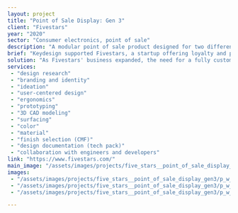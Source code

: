 ```yaml
---
layout: project
title: "Point of Sale Display: Gen 3"
client: "Fivestars"
year: "2020"
sector: "Consumer electronics, point of sale"
description: "A modular point of sale product designed for two different customers."
brief: "Keydesign supported Fivestars, a startup offering loyalty and payment services to small businesses, by designing three generations of POS products as their user base increased, ultimately leading to their acquisition by SumUp. In this third generation device, they wanted to make a stronger brand statement in this competitive market."
solution: "As Fivestars' business expanded, the need for a fully custom-made product became apparent. We designed an innovative product that catered to Fivestars' diverse customer needs, allowing seamless usage as Loyalty-only or easily adaptable for those who also desired Loyalty + Pay options, by simply adding the optional payment base module. By creating this modular design, we significantly decreased production and distribution costs. Despite the increased complexity compared to the previous-generation designs, we successfully maintained the Fivestars' visual identity that we had defined from the beginning."
services:
 - "design research"
 - "branding and identity"
 - "ideation"
 - "user-centered design"
 - "ergonomics"
 - "prototyping"
 - "3D CAD modeling"
 - "surfacing"
 - "color"
 - "material"
 - "finish selection (CMF)"
 - "design documentation (tech pack)"
 - "collaboration with engineers and developers"
link: "https://www.fivestars.com/"
main_image: "/assets/images/projects/five_stars__point_of_sale_display_gen3/h_w_Point of Sale Display gen3.jpg"
images:
 - "/assets/images/projects/five_stars__point_of_sale_display_gen3/p_w_Point of Sale Display gen3_01.jpg"
 - "/assets/images/projects/five_stars__point_of_sale_display_gen3/p_w_Point of Sale Display gen3_02.jpg"
 - "/assets/images/projects/five_stars__point_of_sale_display_gen3/p_w_Point of Sale Display gen3_03.jpg"

---
```

